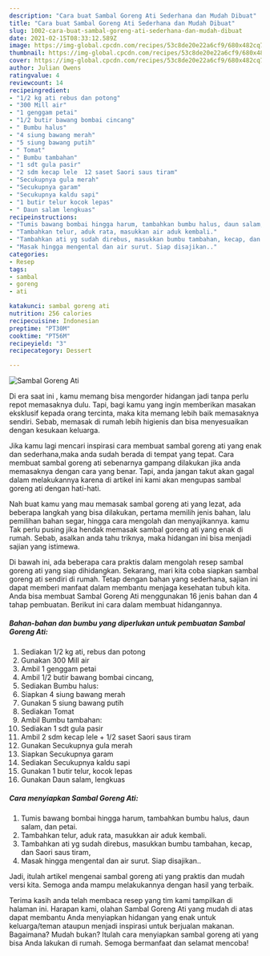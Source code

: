 ```yaml
---
description: "Cara buat Sambal Goreng Ati Sederhana dan Mudah Dibuat"
title: "Cara buat Sambal Goreng Ati Sederhana dan Mudah Dibuat"
slug: 1002-cara-buat-sambal-goreng-ati-sederhana-dan-mudah-dibuat
date: 2021-02-15T08:33:12.589Z
image: https://img-global.cpcdn.com/recipes/53c8de20e22a6cf9/680x482cq70/sambal-goreng-ati-foto-resep-utama.jpg
thumbnail: https://img-global.cpcdn.com/recipes/53c8de20e22a6cf9/680x482cq70/sambal-goreng-ati-foto-resep-utama.jpg
cover: https://img-global.cpcdn.com/recipes/53c8de20e22a6cf9/680x482cq70/sambal-goreng-ati-foto-resep-utama.jpg
author: Julian Owens
ratingvalue: 4
reviewcount: 14
recipeingredient:
- "1/2 kg ati rebus dan potong"
- "300 Mill air"
- "1 genggam petai"
- "1/2 butir bawang bombai cincang"
- " Bumbu halus"
- "4 siung bawang merah"
- "5 siung bawang putih"
- " Tomat"
- " Bumbu tambahan"
- "1 sdt gula pasir"
- "2 sdm kecap lele  12 saset Saori saus tiram"
- "Secukupnya gula merah"
- "Secukupnya garam"
- "Secukupnya kaldu sapi"
- "1 butir telur kocok lepas"
- " Daun salam lengkuas"
recipeinstructions:
- "Tumis bawang bombai hingga harum, tambahkan bumbu halus, daun salam, dan petai."
- "Tambahkan telur, aduk rata, masukkan air aduk kembali."
- "Tambahkan ati yg sudah direbus, masukkan bumbu tambahan, kecap, dan Saori saus tiram,"
- "Masak hingga mengental dan air surut. Siap disajikan.."
categories:
- Resep
tags:
- sambal
- goreng
- ati

katakunci: sambal goreng ati 
nutrition: 256 calories
recipecuisine: Indonesian
preptime: "PT30M"
cooktime: "PT56M"
recipeyield: "3"
recipecategory: Dessert

---
```



![Sambal Goreng Ati](https://img-global.cpcdn.com/recipes/53c8de20e22a6cf9/680x482cq70/sambal-goreng-ati-foto-resep-utama.jpg)

Di era  saat ini , kamu memang bisa mengorder hidangan jadi tanpa perlu repot memasaknya dulu. Tapi, bagi kamu yang ingin memberikan masakan eksklusif kepada orang tercinta, maka kita memang lebih baik memasaknya sendiri. Sebab, memasak di rumah lebih higienis dan bisa menyesuaikan dengan kesukaan keluarga.

Jika kamu lagi mencari inspirasi cara membuat sambal goreng ati yang enak dan sederhana,maka anda sudah berada di tempat yang tepat. Cara membuat sambal goreng ati  sebenarnya gampang dilakukan jika anda memasaknya dengan cara yang benar. Tapi, anda jangan takut akan gagal dalam melakukannya 
karena di artikel ini kami akan mengupas sambal goreng ati dengan hati-hati.  



Nah buat kamu yang mau memasak sambal goreng ati yang lezat, ada beberapa langkah yang bisa dilakukan, pertama memilih jenis bahan, lalu pemilihan bahan segar, hingga cara mengolah dan menyajikannya. kamu Tak perlu pusing jika hendak memasak sambal goreng ati yang enak di rumah. Sebab, asalkan anda  tahu triknya, maka hidangan ini bisa menjadi sajian yang istimewa.

Di bawah ini, ada beberapa cara praktis  dalam mengolah resep sambal goreng ati yang siap dihidangkan. Sekarang, mari kita coba siapkan sambal goreng ati sendiri di rumah. Tetap dengan bahan yang sederhana, sajian ini dapat memberi manfaat dalam membantu menjaga kesehatan tubuh kita. Anda bisa membuat Sambal Goreng Ati menggunakan 16 jenis bahan dan 4 tahap pembuatan. Berikut ini cara dalam membuat hidangannya.

<!--inarticleads1-->

##### Bahan-bahan dan bumbu yang diperlukan untuk pembuatan Sambal Goreng Ati:

1. Sediakan 1/2 kg ati, rebus dan potong
1. Gunakan 300 Mill air
1. Ambil 1 genggam petai
1. Ambil 1/2 butir bawang bombai cincang,
1. Sediakan  Bumbu halus:
1. Siapkan 4 siung bawang merah
1. Gunakan 5 siung bawang putih
1. Sediakan  Tomat
1. Ambil  Bumbu tambahan:
1. Sediakan 1 sdt gula pasir
1. Ambil 2 sdm kecap lele + 1/2 saset Saori saus tiram
1. Gunakan Secukupnya gula merah
1. Siapkan Secukupnya garam
1. Sediakan Secukupnya kaldu sapi
1. Gunakan 1 butir telur, kocok lepas
1. Gunakan  Daun salam, lengkuas




<!--inarticleads2-->

##### Cara menyiapkan Sambal Goreng Ati:

1. Tumis bawang bombai hingga harum, tambahkan bumbu halus, daun salam, dan petai.
1. Tambahkan telur, aduk rata, masukkan air aduk kembali.
1. Tambahkan ati yg sudah direbus, masukkan bumbu tambahan, kecap, dan Saori saus tiram,
1. Masak hingga mengental dan air surut. Siap disajikan..




Jadi, itulah artikel mengenai  sambal goreng ati  yang praktis dan mudah versi kita. Semoga anda mampu melakukannya dengan hasil yang terbaik. 

Terima kasih anda telah membaca resep yang tim kami tampilkan di halaman ini. Harapan kami, olahan  Sambal Goreng Ati yang mudah di atas dapat membantu Anda menyiapkan hidangan yang enak untuk keluarga/teman ataupun menjadi inspirasi untuk berjualan makanan. Bagaimana? Mudah bukan? Itulah cara menyiapkan sambal goreng ati yang bisa Anda lakukan di rumah. Semoga bermanfaat dan selamat mencoba!

